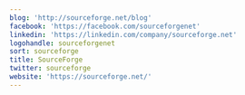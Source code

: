 ```yaml
---
blog: 'http://sourceforge.net/blog'
facebook: 'https://facebook.com/sourceforgenet'
linkedin: 'https://linkedin.com/company/sourceforge.net'
logohandle: sourceforgenet
sort: sourceforge
title: SourceForge
twitter: sourceforge
website: 'https://sourceforge.net/'
---
```


